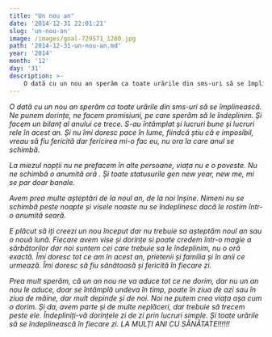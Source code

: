 ```yaml
---
title: "Un nou an"
date: '2014-12-31 22:01:21'
slug: 'un-nou-an'
image: /images/goal-729571_1280.jpg
path: '2014-12-31-un-nou-an.md'
year: '2014'
month: '12'
day: '31'
description: >-
    O dată cu un nou an sperăm ca toate urările din sms-uri să se împlinească. Ne punem dorințe, ne facem promisiuni, pe care sperăm să le îndeplinim.  Și facem un bilanț al anului ce trece. S-au întâmpla
---
```

<div class="kg-card-markdown"><p><em>O dată cu un nou an sperăm ca toate urările din sms-uri să se împlinească.</em> <em>Ne punem dorințe, ne facem promisiuni, pe care sperăm să le îndeplinim.</em> <em> Și facem un bilanț al anului ce trece. S-au întâmplat și lucruri bune și lucruri rele în acest an.</em> <em>Și nu îmi doresc pace în lume, fiindcă știu că e imposibil, vreau să fiu fericită dar fericirea mi-o fac eu, nu ora la care anul se schimbă.</em></p>
<p><em>La miezul nopții  nu ne prefacem în alte persoane, viața nu e o poveste. Nu ne schimbă o </em><em>anumită </em><em>oră .</em> <em>Și toate statusurile gen new year, new me, mi se par doar banale.</em> <em> </em></p>
<p><em>Avem prea multe așteptări de la noul an, de la  noi înșine.</em> <em> Nimeni nu se schimbă peste noapte și visele noaste nu se îndeplinesc dacă le rostim într-o anumită seară.</em> <em> </em></p>
<p><em>E plăcut să iți creezi un nou început dar nu trebuie sa așteptăm noul an sau o nouă lună.</em> <em> Fiecare avem vise și dorințe si poate credem într-o magie a sărbătorilor dar noi suntem cei care trebuie sa le îndeplinim, nu o oră exactă.</em> <em> Îmi doresc tot ce am în acest an, prietenii și familia și în anii ce urmează. Îmi doresc să fiu sănătoasă și fericită în fiecare zi.</em></p>
<p><em>Prea mult sperăm, că un an nou ne va aduce tot ce ne dorim, dar nu un an nou le aduce, </em><em>doar</em><em> se  întâmplă undeva în timp, poate în ziua de azi sau în ziua de mâine, dar mult depinde și de noi. Noi ne putem crea viața așa cum o dorim.</em> <em>Și da, avem parte și de multe neplăceri, dar trebuie să trecem peste ele.</em> <em> Îndepliniți-vă dorințele zi de zi prin lucruri simple. Și toate urările să se îndeplinească în fiecare zi.</em> <em> LA MULȚI ANI CU SĂNĂTATE!!!!!!</em> <em> </em>  </p>
</div>
    